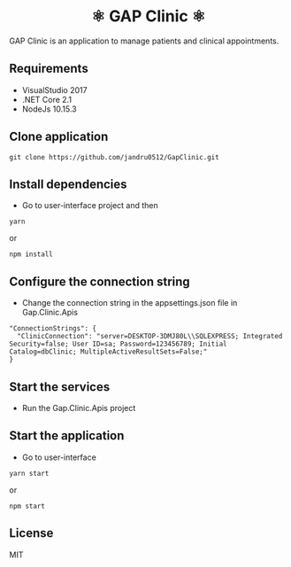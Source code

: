<h1 align="center">⚛ GAP Clinic ⚛ </h1>
GAP Clinic is an application to manage patients and clinical appointments.

## Requirements
* VisualStudio 2017
* .NET Core 2.1
* NodeJs 10.15.3

## Clone application

```
git clone https://github.com/jandru0512/GapClinic.git
```
## Install dependencies
* Go to user-interface project and then

```
yarn
```
or
```
npm install
```

## Configure the connection string
* Change the connection string in the appsettings.json file in Gap.Clinic.Apis

```
"ConnectionStrings": {
  "ClinicConnection": "server=DESKTOP-3DMJ80L\\SQLEXPRESS; Integrated Security=false; User ID=sa; Password=123456789; Initial Catalog=dbClinic; MultipleActiveResultSets=False;"
}
```

## Start the services
* Run the Gap.Clinic.Apis project

## Start the application
* Go to user-interface

```
yarn start
```
or
```
npm start
```

## License

MIT
